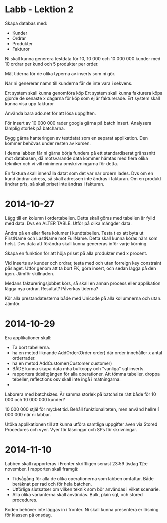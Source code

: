 Labb - Lektion 2
================
Skapa databas med:
* Kunder
* Ordrar
* Produkter
* Fakturor

Ni skall kunna generera testdata för 10, 10 000 och 10 000 000 kunder med 10 ordrar per kund och 5 produkter per order.

Mät tiderna för de olika typerna av inserts som ni gör.

När ni genererar namn till kunderna får de inte vara i sekvens.

Ert system skall kunna genomföra köp
Ert system skall kunna fakturera köpa gjorde de senaste x dagarna för köp som ej är fakturerade.
Ert system skall kunna visa upp fakturor

Använda bara ado.net för att lösa uppgiften.

För insert av 10 000 000 rader googla gärna på batch insert. Analysera lämplig storlek på batcharna.

Bygg gärna hanteringen av testdatat som en separat applikation. Den kommer behövas under resten av kursen.

I denna labben får ni gärna börja fundera på ett standardiserat gränssnitt mot databasen, då motsvarande data kommer hämtas med flera olika tekniker och vi vill minimera omskrivningarna för detta.

En faktura skall innehålla datat som det var när ordern lades. Dvs om en kund ändrar adress, så skall adressen inte ändras i fakturan. Om en produkt ändrar pris, så skall priset inte ändras i fakturan.

2014-10-27
==========
Lägg till en kolumn i ordertabellen. Detta skall göras med tabellen är fylld med data. Dvs en ALTER TABLE. Utför på olika mängder data. 

Ändra på en eller flera kolumer i kundtabellen. Testa t ex att byta ut FirstName och LastName mot FullName. Detta skall kunna köras närs som helst. Dvs data att förändra skall kunna genereras inför varje körning.

Skapa en funktion för att höja priset på alla produkter med x procent.

Vid inserts av kunder och ordrar, testa med och utan forreign key constraint påslaget. Utför genom att ta bort FK, göra insert, och sedan lägga på den igen. Jämför skillnaden.

Medans faktureringsjobbet körs, så skall en annan process eller applikation lägga nya ordrar. Resultat? Påverkas tiderna?

Kör alla prestandatesterna både med Unicode på alla kollumnerna och utan. Jämför.

2014-10-29
==========
Era applikationer skall:
* Ta bort tabellerna. 
* ha en metod liknande AddOrder(Order order) där order innehåller x antal orderrader.
* ha en metod AddCustomer(Customer customer)
* BÅDE kunna skapa data mha bulkcopy och "vanliga" sql inserts.
* rapportera tidsåtgången för alla operationer. Att tömma tabeller, droppa tebeller, reflections osv skall inte ingå i mätningarna.
* 
Laborera med batchsizes. Är samma storlek på batchsize rätt både för 10 000 och 10 000 000 kunder?

10 000 000 stjäl för mycket tid. Behåll funktionaliteten, men använd hellre 1 000 000 när ni labbar.

Utöka applikationen till att kunna utföra samtliga uppgifter även via Stored Procedures och vyer. Vyer för läsningar och SPs för skrivningar.

2014-11-10
==========

Labben skall rapporteras i Fronter skriftligen senast 23:59 tisdag 12:e november.
I rapporten skall framgå:
* Tidsågång för alla de olika operationerna som labben omfattar. Både beräknat per rad och för hela batchen.
* Utförliga slutsatser om vilken teknik som bör användas i vilket scenarie.
* Alla olika varianterna skall användas. Bulk, plain sql, och stored procedures.

Koden behöver inte läggas in i fronter. Ni skall kunna presentera er lösning för klassen på onsdag.


